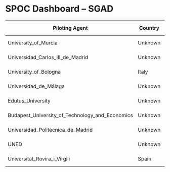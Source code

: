 # SPOC Dashboard – SGAD

| Piloting Agent | Country | Pilot | Checklist % | Last Update | Status |
|----------------|---------|--------|--------------|-------------|--------|
| University_of_Murcia | Unknown | Unknown | 0.0% | 2025-04-07 | Blocked |
| Universidad_Carlos_III_de_Madrid | Unknown | Unknown | 0.0% | 2025-04-07 | Blocked |
| University_of_Bologna | Italy | Pilot 2 | 5.6% | 2025-04-07 | At Risk |
| Universidad_de_Málaga | Unknown | Unknown | 0.0% | 2025-04-07 | Blocked |
| Edutus_University | Unknown | Unknown | 0.0% | 2025-04-07 | Blocked |
| Budapest_University_of_Technology_and_Economics | Unknown | Unknown | 0.0% | 2025-04-07 | Blocked |
| Universidad_Politécnica_de_Madrid | Unknown | Unknown | 0.0% | 2025-04-07 | Blocked |
| UNED | Unknown | Unknown | 0.0% | 2025-04-07 | Blocked |
| Universitat_Rovira_i_Virgili | Spain | Pilot 2 | 5.6% | 2025-04-07 | At Risk |
